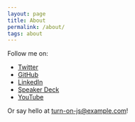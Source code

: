 ```yaml
---
layout: page
title: About
permalink: /about/
tags: about
---
```


Follow me on:

* [Twitter](https://twitter.com/exAspArk)
* [GitHub](https://github.com/exAspArk)
* [LinkedIn](https://www.linkedin.com/in/evgenyli)
* [Speaker Deck](https://speakerdeck.com/exaspark)
* [YouTube](https://youtube.com/exAspArk)

Or say hello at <a id="my-email" href="mailto:do-not-spam@example.com">turn-on-js@example.com</a>!

<script type="text/javascript">
  (function() {
    var element = document.getElementById("my-email");
    element.innerHTML = "{{ site.email }}";
    element.href = "mailto:{{ site.real_email }}";
  })();
</script>
